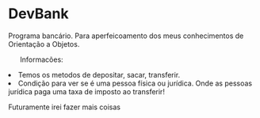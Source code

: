 # DevBank
Programa bancário. Para aperfeicoamento dos meus conhecimentos de Orientação a Objetos.
<ul>Informacões:</ul> 
  <li>Temos os metodos de depositar, sacar, transferir.</li>
  <li>Condição para ver se é uma pessoa física ou jurídica. Onde as pessoas jurídica paga uma taxa de imposto ao transferir! </li>
  
Futuramente irei fazer mais coisas
